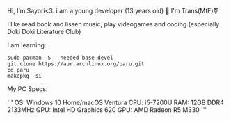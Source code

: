 Hi, I’m Sayori<3. i am a young developer (13 years old) 🫶
I'm Trans(MtF)⚧️

I like read book and lissen music, play videogames and coding (especially Doki Doki Literature Club)

 I am learning:

```
sudo pacman -S --needed base-devel
git clone https://aur.archlinux.org/paru.git
cd paru
makepkg -si
```

My PC Specs:

'''
OS: Windows 10 Home/macOS Ventura
CPU: i5-7200U
RAM: 12GB DDR4 2133MHz
GPU: Intel HD Graphics 620
GPU: AMD Radeon R5 M330
'''
